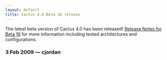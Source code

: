 ```yaml
---
layout: default
title: Cactus 4.0 Beta 16 release
---
```

The latest beta version of Cactus 4.0 has been released! [Release Notes
for Beta 16](/download/releasenotes/beta16) for more information
including tested architectures and configurations.

### 3 Feb 2009 — cjordan
